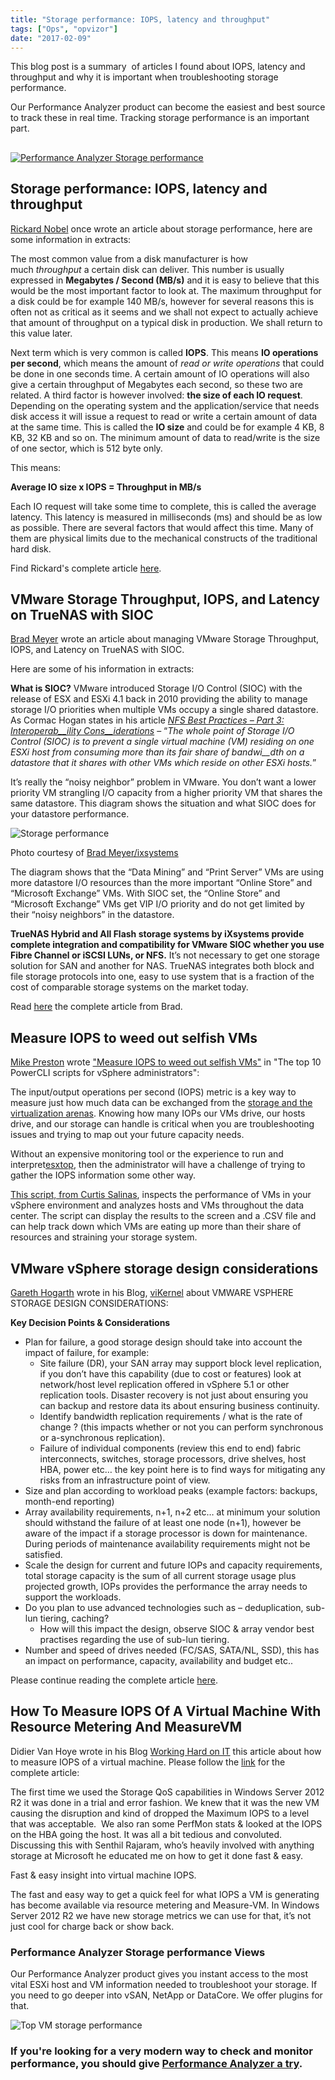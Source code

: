 ```yaml
---
title: "Storage performance: IOPS, latency and throughput"
tags: ["Ops", "opvizor"]
date: "2017-02-09"
---
```


This blog post is a summary  of articles I found about IOPS, latency and throughput and why it is important when troubleshooting storage performance.

Our Performance Analyzer product can become the easiest and best source to track these in real time. Tracking storage performance is an important part.

## 

[![Performance Analyzer Storage performance](/images/blog/iops.png)](http://try.opvizor.com/perfanalyzer)

## Storage performance: IOPS, latency and throughput

[Rickard Nobel](http://www.linkedin.com/in/rickardnobel) once wrote an article about storage performance, here are some information in extracts:

The most common value from a disk manufacturer is how much _throughput_ a certain disk can deliver. This number is usually expressed in **Megabytes / Second (MB/s)** and it is easy to believe that this would be the most important factor to look at. The maximum throughput for a disk could be for example 140 MB/s, however for several reasons this is often not as critical as it seems and we shall not expect to actually achieve that amount of throughput on a typical disk in production. We shall return to this value later.

Next term which is very common is called **IOPS**. This means **IO operations per second**, which means the amount of _read or write operations_ that could be done in one seconds time. A certain amount of IO operations will also give a certain throughput of Megabytes each second, so these two are related. A third factor is however involved: **the size of each IO request**. Depending on the operating system and the application/service that needs disk access it will issue a request to read or write a certain amount of data at the same time. This is called the **IO size** and could be for example 4 KB, 8 KB, 32 KB and so on. The minimum amount of data to read/write is the size of one sector, which is 512 byte only.

This means:

**Average IO size x IOPS = Throughput in MB/s**

Each IO request will take some time to complete, this is called the average latency. This latency is measured in milliseconds (ms) and should be as low as possible. There are several factors that would affect this time. Many of them are physical limits due to the mechanical constructs of the traditional hard disk.

Find Rickard's complete article [here](http://rickardnobel.se/storage-performance-iops-latency-throughput/).

## VMware Storage Throughput, IOPS, and Latency on TrueNAS with SIOC

[Brad Meyer](https://twitter.com/ixsystems) wrote an article about managing VMware Storage Throughput, IOPS, and Latency on TrueNAS with SIOC.

Here are some of his information in extracts:

**What is SIOC?** VMware introduced Storage I/O Control (SIOC) with the release of ESX and ESXi 4.1 back in 2010 providing the ability to manage storage I/O priorities when multiple VMs occupy a single shared datastore. As Cormac Hogan states in his article [_NF_](http://cormachogan.com/2012/12/12/nfs-best-practices-part-3-interoperability-considerations/)[_S Best Practices – Part 3:_ _Interoperab__ility Con_](http://cormachogan.com/2012/12/12/nfs-best-practices-part-3-interoperability-considerations/)[_s__iderations_](http://cormachogan.com/2012/12/12/nfs-best-practices-part-3-interoperability-considerations/) – “_The whole point of Storage I/O Control (SIOC) is to prevent a single virtual machine (VM) residing on one ESXi host from consuming more than its fair share of bandwi__dth on a datastore that it shares with other VMs which reside on other ESXi hosts._”

It’s really the “noisy neighbor” problem in VMware. You don’t want a lower priority VM strangling I/O capacity from a higher priority VM that shares the same datastore. This diagram shows the situation and what SIOC does for your datastore performance.

![Storage performance](/images/blog/blog1-1.jpg)

Photo courtesy of [Brad Meyer/ixsystems](https://www.ixsystems.com/blog/managing-vmware-sioc-truenas/)

The diagram shows that the “Data Mining” and “Print Server” VMs are using more datastore I/O resources than the more important “Online Store” and “Microsoft Exchange” VMs. With SIOC set, the “Online Store” and “Microsoft Exchange” VMs get VIP I/O priority and do not get limited by their “noisy neighbors” in the datastore.

**TrueNAS Hybrid and All Flash storage systems by iXsystems provide complete integration and compatibility for VMware SIOC whether you use Fibre Channel or iSCSI LUNs, or NFS.** It’s not necessary to get one storage solution for SAN and another for NAS. TrueNAS integrates both block and file storage protocols into one, easy to use system that is a fraction of the cost of comparable storage systems on the market today.

Read [here](https://www.ixsystems.com/blog/managing-vmware-sioc-truenas/) the complete article from Brad.

## Measure IOPS to weed out selfish VMs

[Mike Preston](http://twitter.com/mwpreston) wrote ["Measure IOPS to weed out selfish VMs"](http://searchvmware.techtarget.com/photostory/4500242982/The-top-10-PowerCLI-scripts-for-vSphere-administrators/11/Measure-IOPS-to-weed-out-selfish-VMs) in "The top 10 PowerCLI scripts for vSphere administrators":

The input/output operations per second (IOPS) metric is a key way to measure just how much data can be exchanged from the [storage and the virtualization arenas](http://searchvirtualstorage.techtarget.com/feature/10-ways-to-improve-virtual-server-storage). Knowing how many IOPs our VMs drive, our hosts drive, and our storage can handle is critical when you are troubleshooting issues and trying to map out your future capacity needs.

Without an expensive monitoring tool or the experience to run and interpret[esxtop](http://searchvmware.techtarget.com/definition/esxtop), then the administrator will have a challenge of trying to gather the IOPS information some other way.

[This script, from Curtis Salinas](https://communities.vmware.com/docs/DOC-13523), inspects the performance of VMs in your vSphere environment and analyzes hosts and VMs throughout the data center. The script can display the results to the screen and a .CSV file and can help track down which VMs are eating up more than their share of resources and straining your storage system.

## VMware vSphere storage design considerations

[Gareth Hogarth](http://www.twitter.com/viGareth) wrote in his Blog, [viKernel](https://vikernel.wordpress.com/about/) about VMWARE VSPHERE STORAGE DESIGN CONSIDERATIONS:

**Key Decision Points & Considerations**

- Plan for failure, a good storage design should take into account the impact of failure, for example:
    - Site failure (DR), your SAN array may support block level replication, if you don’t have this capability (due to cost or features) look at network/host level replication offered in vSphere 5.1 or other replication tools. Disaster recovery is not just about ensuring you can backup and restore data its about ensuring business continuity.
    - Identify bandwidth replication requirements / what is the rate of change ? (this impacts whether or not you can perform synchronous or a-synchronous replication).
    - Failure of individual components (review this end to end) fabric interconnects, switches, storage processors, drive shelves, host HBA, power etc… the key point here is to find ways for mitigating any risks from an infrastructure point of view.
- Size and plan according to workload peaks (example factors: backups, month-end reporting)
- Array availability requirements, n+1, n+2 etc… at minimum your solution should withstand the failure of at least one node (n+1), however be aware of the impact if a storage processor is down for maintenance. During periods of maintenance availability requirements might not be satisfied.
- Scale the design for current and future IOPs and capacity requirements, total storage capacity is the sum of all current storage usage plus projected growth, IOPs provides the performance the array needs to support the workloads.
- Do you plan to use advanced technologies such as – deduplication, sub-lun tiering, caching?
    - How will this impact the design, observe SIOC & array vendor best practises regarding the use of sub-lun tiering.
- Number and speed of drives needed (FC/SAS, SATA/NL, SSD), this has an impact on performance, capacity, availability and budget etc..

Please continue reading the complete article [here](https://vikernel.wordpress.com/tag/vmware-calculate-iops/).

## How To Measure IOPS Of A Virtual Machine With Resource Metering And MeasureVM

Didier Van Hoye wrote in his Blog [Working Hard on IT](https://blog.workinghardinit.work/) this article about how to measure IOPS of a virtual machine. Please follow the [link](https://blog.workinghardinit.work/2014/01/08/how-to-measure-iops-of-a-virtual-machine-with-resource-metering-and-measurevm/) for the complete article:

The first time we used the Storage QoS capabilities in Windows Server 2012 R2 it was done in a trial and error fashion. We knew that it was the new VM causing the disruption and kind of dropped the Maximum IOPS to a level that was acceptable.  We also ran some PerfMon stats & looked at the IOPS on the HBA going the host. It was all a bit tedious and convoluted.  Discussing this with Senthil Rajaram, who’s heavily involved with anything storage at Microsoft he educated me on how to get it done fast & easy.

Fast & easy insight into virtual machine IOPS.

The fast and easy way to get a quick feel for what IOPS a VM is generating has become available via resource metering and Measure-VM. In Windows Server 2012 R2 we have new storage metrics we can use for that, it’s not just cool for charge back or show back.

### Performance Analyzer Storage performance Views

Our Performance Analyzer product gives you instant access to the most vital ESXi host and VM information needed to troubleshoot your storage. If you need to go deeper into vSAN, NetApp or DataCore. We offer plugins for that.

![Top VM storage performance](/images/blog/topiops.png)

### If you're looking for a very modern way to check and monitor performance, you should give [Performance Analyzer a try](http://try.opvizor.com/opvizor-perfanalyzer-product-page/).
